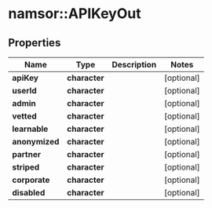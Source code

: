 # namsor::APIKeyOut

## Properties
Name | Type | Description | Notes
------------ | ------------- | ------------- | -------------
**apiKey** | **character** |  | [optional] 
**userId** | **character** |  | [optional] 
**admin** | **character** |  | [optional] 
**vetted** | **character** |  | [optional] 
**learnable** | **character** |  | [optional] 
**anonymized** | **character** |  | [optional] 
**partner** | **character** |  | [optional] 
**striped** | **character** |  | [optional] 
**corporate** | **character** |  | [optional] 
**disabled** | **character** |  | [optional] 


